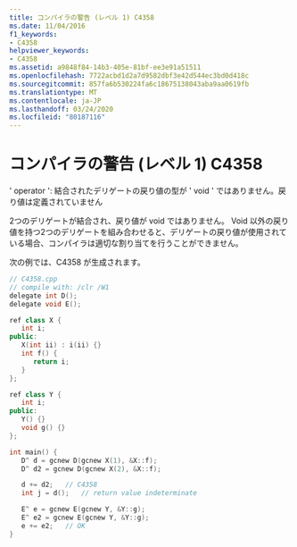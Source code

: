 ```yaml
---
title: コンパイラの警告 (レベル 1) C4358
ms.date: 11/04/2016
f1_keywords:
- C4358
helpviewer_keywords:
- C4358
ms.assetid: a9848f84-14b3-405e-81bf-ee3e91a51511
ms.openlocfilehash: 7722acbd1d2a7d9582dbf3e42d544ec3bd0d418c
ms.sourcegitcommit: 857fa6b530224fa6c18675138043aba9aa0619fb
ms.translationtype: MT
ms.contentlocale: ja-JP
ms.lasthandoff: 03/24/2020
ms.locfileid: "80187116"
---
```

# <a name="compiler-warning-level-1-c4358"></a>コンパイラの警告 (レベル 1) C4358

' operator ': 結合されたデリゲートの戻り値の型が ' void ' ではありません。戻り値は定義されていません

2つのデリゲートが結合され、戻り値が void ではありません。 Void 以外の戻り値を持つ2つのデリゲートを組み合わせると、デリゲートの戻り値が使用されている場合、コンパイラは適切な割り当てを行うことができません。

次の例では、C4358 が生成されます。

```cpp
// C4358.cpp
// compile with: /clr /W1
delegate int D();
delegate void E();

ref class X {
   int i;
public:
   X(int ii) : i(ii) {}
   int f() {
      return i;
   }
};

ref class Y {
   int i;
public:
   Y() {}
   void g() {}
};

int main() {
   D^ d = gcnew D(gcnew X(1), &X::f);
   D^ d2 = gcnew D(gcnew X(2), &X::f);

   d += d2;   // C4358
   int j = d();   // return value indeterminate

   E^ e = gcnew E(gcnew Y, &Y::g);
   E^ e2 = gcnew E(gcnew Y, &Y::g);
   e += e2;   // OK
}
```
